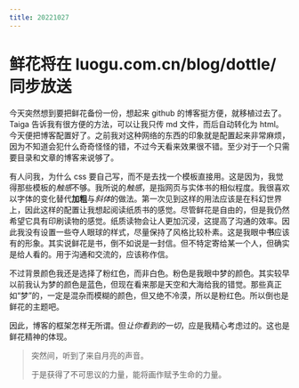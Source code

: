 ```yaml
---
title: 20221027
---
```


# 鲜花将在 luogu.com.cn/blog/dottle/ 同步放送

今天突然想到要把鲜花备份一份，想起来 github 的博客挺方便，就移植过去了。Taiga 告诉我有很方便的方法，可以让我只传 md 文件，而后自动转化为 html。今天便把博客配置好了。之前我对这种网络的东西的印象就是配置起来非常麻烦，因为不知道会犯什么奇奇怪怪的错，不过今天看来效果很不错。至少对于一个只需要目录和文章的博客来说够了。

有人问我，为什么 css 要自己写，而不是去找一个模板直接用。这是因为，我觉得那些模板的*触感*不够。我所说的*触感*，是指网页与实体书的相似程度。我很喜欢以字体的变化替代**加粗**与*斜体*的做法。第一次见到这样的用法应该是在科幻世界上，因此这样的配置让我想起阅读纸质书的感觉。尽管鲜花是自由的，但是我仍然希望它具有印刷读物的感觉。纸质读物会让人更加沉浸，这提高了沟通的效率。因此我没有设置一些夺人眼球的样式，尽量保持了风格比较朴素。这是我眼中**书**应该有的形象。其实说鲜花是书，倒不如说是一封信。但不特定寄给某一个人，但确实是给人看的。用于沟通和交流的，应该称作信。

不过背景颜色我还是选择了粉红色，而非白色。粉色是我眼中梦的颜色。其实较早以前我认为梦的颜色是蓝色，但现在看来那是天空和大海给我的错觉。那些真正如“梦”的，一定是混杂而模糊的颜色，但又绝不冷漠，所以是粉红色。所以倒也是鲜花的主题吧。

因此，博客的框架怎样无所谓。但*让你看到的一切*，应是我精心考虑过的。这也是鲜花精神的体现。

>   突然间，听到了来自月亮的声音。
>
>   于是获得了不可思议的力量，能将画作赋予生命的力量。
